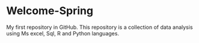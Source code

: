 # Welcome-Spring
My first repository in GitHub.
This repository is a collection of data analysis using Ms excel, Sql, R and Python languages.
